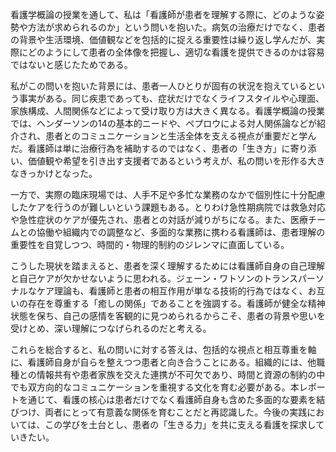 看護学概論の授業を通して、私は「看護師が患者を理解する際に、どのような姿勢や方法が求められるのか」という問いを抱いた。病気の治療だけでなく、患者の背景や生活環境、価値観などを包括的に捉える重要性は繰り返し学んだが、実際にどのようにして患者の全体像を把握し、適切な看護を提供できるのかは容易ではないと感じたためである。

私がこの問いを抱いた背景には、患者一人ひとりが固有の状況を抱えているという事実がある。同じ疾患であっても、症状だけでなくライフスタイルや心理面、家族構成、人間関係などによって受け取り方は大きく異なる。看護学概論の授業では、ヘンダーソンの14の基本的ニードや、ペプロウによる対人関係論などが紹介され、患者とのコミュニケーションと生活全体を支える視点が重要だと学んだ。看護師は単に治療行為を補助するのではなく、患者の「生き方」に寄り添い、価値観や希望を引き出す支援者であるという考えが、私の問いを形作る大きなきっかけとなった。

一方で、実際の臨床現場では、人手不足や多忙な業務のなかで個別性に十分配慮したケアを行うのが難しいという課題もある。とりわけ急性期病院では救急対応や急性症状のケアが優先され、患者との対話が減りがちになる。また、医療チームとの協働や組織内での調整など、多面的な業務に携わる看護師は、患者理解の重要性を自覚しつつ、時間的・物理的制約のジレンマに直面している。

こうした現状を踏まえると、患者を深く理解するためには看護師自身の自己理解と自己ケアが欠かせないように思われる。ジェーン・ワトソンのトランスパーソナルなケア理論も、看護師と患者の相互作用が単なる技術的行為ではなく、お互いの存在を尊重する「癒しの関係」であることを強調する。看護師が健全な精神状態を保ち、自己の感情を客観的に見つめられるからこそ、患者の背景や思いを受けとめ、深い理解につなげられるのだと考える。

これらを総合すると、私の問いに対する答えは、包括的な視点と相互尊重を軸に、看護師自身が自らを整えつつ患者と向き合うことにある。組織的には、他職種との情報共有や患者家族を交えた連携が不可欠であり、時間と資源の制約の中でも双方向的なコミュニケーションを重視する文化を育む必要がある。本レポートを通じて、看護の核心は患者だけでなく看護師自身も含めた多面的な要素を結びつけ、両者にとって有意義な関係を育むことだと再認識した。今後の実践においては、この学びを土台とし、患者の「生きる力」を共に支える看護を探求していきたい。
